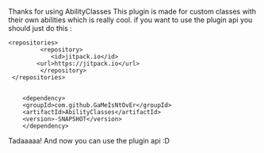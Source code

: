 
Thanks for using AbilityClasses
This plugin is made for custom classes with their own abilities which is really cool.
if you want to use the plugin api you should just do this :

```	
<repositories> 
		 <repository>
		    <id>jitpack.io</id>
	    <url>https://jitpack.io</url>
		 </repository>
 </repositories>
	
	
	<dependency>
    <groupId>com.github.GaMeIsNtOvEr</groupId>
    <artifactId>AbilityClasses</artifactId>
    <version>-SNAPSHOT</version>
	</dependency>
 ```
Tadaaaaa! And now you can use the plugin api :D
 
